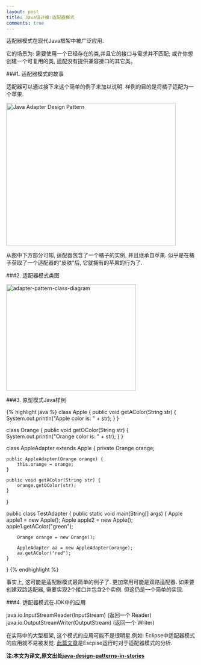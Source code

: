 ```yaml
---
layout: post
title: Java设计模:适配器模式
comments: true
---
```

适配器模式在现代Java框架中被广泛应用.

它的场景为: 需要使用一个已经存在的类,并且它的接口与需求并不匹配; 或许你想创建一个可复用的类, 适配没有提供兼容接口的其它类。



###1. 适配器模式的故事

适配器可以通过接下来这个简单的例子来加以说明. 样例的目的是将橘子适配为一个苹果.

<img src="http://www.programcreek.com/wp-content/uploads/2011/09/SimpleAdapter.jpg" alt="Java Adapter Design Pattern" title="SimpleAdapter" width="450" height="380" class="alignleft size-full wp-image-4319">

从图中下方部分可知, 适配器包含了一个橘子的实例, 并且继承自苹果. 似乎是在橘子获取了一个适配器的"皮肤"后, 它就拥有的苹果的行为了.

###2. 适配器模式类图

<img src="http://www.programcreek.com/wp-content/uploads/2011/09/adapter-pattern-class-diagram.jpg" alt="adapter-pattern-class-diagram" width="344" height="283" class="alignleft size-full wp-image-8114">

###3. 原型模式Java样例

{% highlight java %}
class Apple {
    public void getAColor(String str) {
        System.out.println("Apple color is: " + str);
    }
}
 
class Orange {
    public void getOColor(String str) {
        System.out.println("Orange color is: " + str);
    }
}
 
class AppleAdapter extends Apple {
    private Orange orange;
 
    public AppleAdapter(Orange orange) {
        this.orange = orange;
    }
 
    public void getAColor(String str) {
        orange.getOColor(str);
    }
}
 
public class TestAdapter {
    public static void main(String[] args) {
        Apple apple1 = new Apple();
        Apple apple2 = new Apple();
        apple1.getAColor("green");
 
        Orange orange = new Orange();
 
        AppleAdapter aa = new AppleAdapter(orange);
        aa.getAColor("red");
    }
 
}
{% endhighlight %}

事实上, 这可能是适配器模式最简单的例子了. 更加常用可能是双路适配器. 如果要创建双路适配器, 需要实现2个接口并包含2个实例. 但这仍是一个简单的实现.

###4. 适配器模式在JDK中的应用

java.io.InputStreamReader(InputStream) (返回一个 Reader)
java.io.OutputStreamWriter(OutputStream) (返回一个 Writer)

在实际中的大型框架, 这个模式的应用可能不是很明星.例如: Eclipse中适配器模式的应用就不易被发觉. [此篇文章](http://www.programcreek.com/2011/09/adapters-in-eclipse/)是Escpise运行时对于适配器模式的分析.

**注:本文为译文,原文出处[java-design-patterns-in-stories](http://www.programcreek.com/java-design-patterns-in-stories/)**